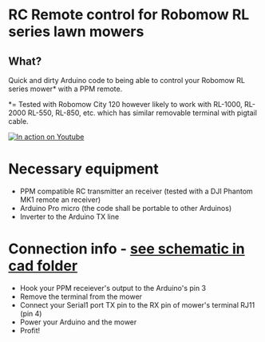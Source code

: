 # RC Remote control for Robomow RL series lawn mowers

## What?

Quick and dirty Arduino code to being able to control your Robomow RL series mower* with a PPM remote.

*= Tested with Robomow City 120 however likely to work with RL-1000, RL-2000 RL-550, RL-850, etc. which has similar removable terminal with pigtail cable.

[![In action on Youtube](https://img.youtube.com/vi/UquXWUTpAvM/0.jpg)](https://www.youtube.com/watch?v=UquXWUTpAvM)

# Necessary equipment

 * PPM compatible RC transmitter an receiver (tested with a DJI Phantom MK1 remote an receiver)
 * Arduino Pro micro (the code shall be portable to other Arduinos)
 * Inverter to the Arduino TX line
 
# Connection info - [see schematic in cad folder](https://raw.githubusercontent.com/martonmiklos/robomow_rl_ppm_remote/master/cad/pro_micro_adapter_schematic.pdf)

 * Hook your PPM receiever's output to the Arduino's pin 3
 * Remove the terminal from the mower
 * Connect your Serial1 port TX pin to the RX pin of mower's terminal RJ11 (pin 4)
 * Power your Arduino and the mower
 * Profit!

